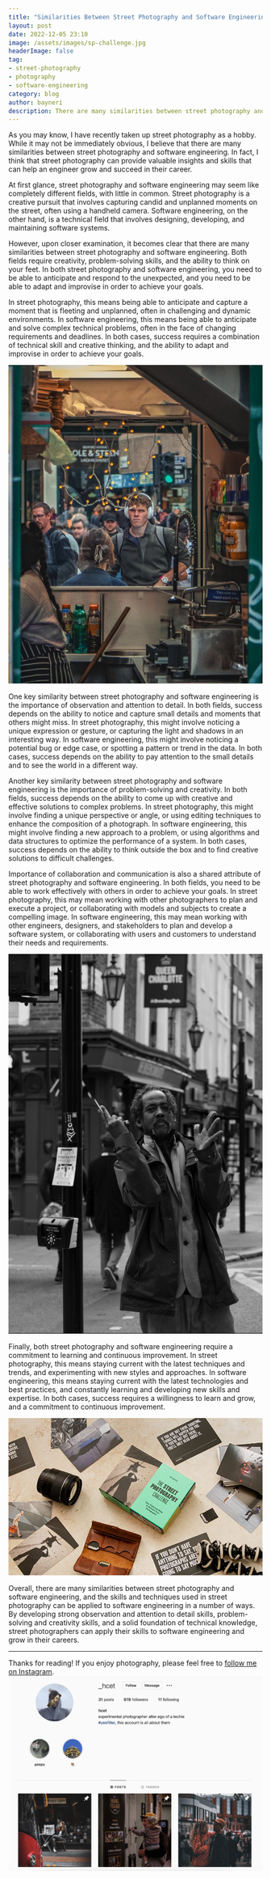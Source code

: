 ```yaml
---
title: "Similarities Between Street Photography and Software Engineering"
layout: post
date: 2022-12-05 23:10
image: /assets/images/sp-challenge.jpg
headerImage: false
tag:
- street-photography
- photography
- software-engineering
category: blog
author: bayneri
description: There are many similarities between street photography and software engineering, and the skills and techniques used in street photography can be applied to software engineering in a number of ways. By developing strong observation and attention to detail skills, problem-solving and creativity skills, and a solid foundation of technical knowledge, street photographers can apply their skills to software engineering and grow in their careers.
---
```


As you may know, I have recently taken up street photography as a hobby. While it may not be immediately obvious, I believe that there are many similarities between street photography and software engineering. In fact, I think that street photography can provide valuable insights and skills that can help an engineer grow and succeed in their career.

At first glance, street photography and software engineering may seem like completely different fields, with little in common. Street photography is a creative pursuit that involves capturing candid and unplanned moments on the street, often using a handheld camera. Software engineering, on the other hand, is a technical field that involves designing, developing, and maintaining software systems.

However, upon closer examination, it becomes clear that there are many similarities between street photography and software engineering. Both fields require creativity, problem-solving skills, and the ability to think on your feet. In both street photography and software engineering, you need to be able to anticipate and respond to the unexpected, and you need to be able to adapt and improvise in order to achieve your goals.

In street photography, this means being able to anticipate and capture a moment that is fleeting and unplanned, often in challenging and dynamic environments. In software engineering, this means being able to anticipate and solve complex technical problems, often in the face of changing requirements and deadlines. In both cases, success requires a combination of technical skill and creative thinking, and the ability to adapt and improvise in order to achieve your goals.

![Street Photography Example 1](/assets/images/sp-example-1.jpg)

One key similarity between street photography and software engineering is the importance of observation and attention to detail. In both fields, success depends on the ability to notice and capture small details and moments that others might miss. In street photography, this might involve noticing a unique expression or gesture, or capturing the light and shadows in an interesting way. In software engineering, this might involve noticing a potential bug or edge case, or spotting a pattern or trend in the data. In both cases, success depends on the ability to pay attention to the small details and to see the world in a different way.

Another key similarity between street photography and software engineering is the importance of problem-solving and creativity. In both fields, success depends on the ability to come up with creative and effective solutions to complex problems. In street photography, this might involve finding a unique perspective or angle, or using editing techniques to enhance the composition of a photograph. In software engineering, this might involve finding a new approach to a problem, or using algorithms and data structures to optimize the performance of a system. In both cases, success depends on the ability to think outside the box and to find creative solutions to difficult challenges.

Importance of collaboration and communication is also a shared attribute of street photography and software engineering. In both fields, you need to be able to work effectively with others in order to achieve your goals. In street photography, this may mean working with other photographers to plan and execute a project, or collaborating with models and subjects to create a compelling image. In software engineering, this may mean working with other engineers, designers, and stakeholders to plan and develop a software system, or collaborating with users and customers to understand their needs and requirements.

![Street Photography Example 2](/assets/images/sp-example-2.jpg)

Finally, both street photography and software engineering require a commitment to learning and continuous improvement. In street photography, this means staying current with the latest techniques and trends, and experimenting with new styles and approaches. In software engineering, this means staying current with the latest technologies and best practices, and constantly learning and developing new skills and expertise. In both cases, success requires a willingness to learn and grow, and a commitment to continuous improvement.

![The Street Photography Challenge](/assets/images/sp-challenge.jpg)

Overall, there are many similarities between street photography and software engineering, and the skills and techniques used in street photography can be applied to software engineering in a number of ways. By developing strong observation and attention to detail skills, problem-solving and creativity skills, and a solid foundation of technical knowledge, street photographers can apply their skills to software engineering and grow in their careers.

---

Thanks for reading! If you enjoy photography, please feel free to [follow me on Instagram](https://www.instagram.com/_hcet/).
![_hcet Instagram Profile](/assets/images/ig-profile.png)
